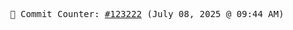 <p align="center">
    <samp>
        📮 Commit Counter: <a href="https://github.com/Javascript-void0/Javascript-void0/commits/main">#123222</a> (July 08, 2025 @ 09:44 AM)
    </samp>
</p>